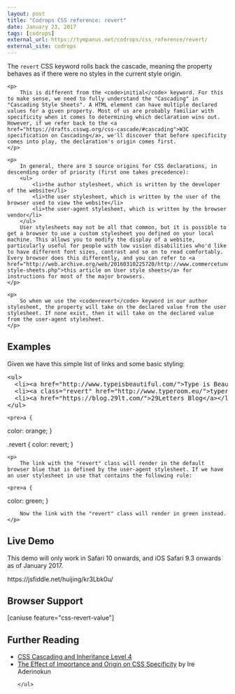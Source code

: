 ```yaml
---
layout: post
title: "Codrops CSS reference: revert"
date: January 23, 2017
tags: [codrops]
external_url: https://tympanus.net/codrops/css_reference/revert/
external_site: codrops
---
```

<div class="ct-cssref-description">
    <p>
        The <code>revert</code> CSS keyword rolls back the cascade, meaning the property behaves as if there were no styles in the current style origin.
    </p>

    <p>
        This is different from the <code>initial</code> keyword. For this to make sense, we need to fully understand the "Cascading" in "Cascading Style Sheets". A HTML element can have multiple declared values for a given property. Most of us are probably familiar with specificity when it comes to determining which declaration wins out. However, if we refer back to the <a href="https://drafts.csswg.org/css-cascade/#cascading">W3C specification on Cascading</a>, we'll discover that before specificity comes into play, the declaration's origin comes first.
    </p>

    <p>
        In general, there are 3 source origins for CSS declarations, in descending order of priority (first one takes precedence):
        <ul>
            <li>the author stylesheet, which is written by the developer of the website</li>
            <li>the user stylesheet, which is written by the user of the browser used to view the website</li>
            <li>the user-agent stylesheet, which is written by the browser vendor</li>
        </ul>
        User stylesheets may not be all that common, but it is possible to get a browser to use a custom stylesheet you defined on your local machine. This allows you to modify the display of a website, particularly useful for people with low vision disabilities who'd like to have different font sizes, contrast and so on to read comfortably. Every browser does this differently, and you can refer to <a href="http://web.archive.org/web/20160310225720/http://www.commercetuned.co.uk/accessibility/user-style-sheets.php">this article on User style sheets</a> for instructions for most of the major browsers.
    </p>

    <p>
        So when we use the <code>revert</code> keyword in our author stylesheet, the property will take on the declared value from the user stylesheet. If none exist, then it will take on the declared value from the user-agent stylesheet.
    </p>
</div>

<div class="ct-cssref-examples">
    <h2>Examples</h2>
    <p>Given we have this simple list of links and some basic styling:</p>
    <pre>&lt;ul&gt;
  &lt;li&gt;&lt;a href="http://www.typeisbeautiful.com/"&gt;Type is Beautiful&lt;/a&gt;&lt;/li&gt;
  &lt;li&gt;&lt;a class="revert" href="http://www.typeroom.eu/"&gt;typeroom&lt;/a&gt;&lt;/li&gt;
  &lt;li&gt;&lt;a href="https://blog.29lt.com/"&gt;29Letters Blog&lt;/a&gt;&lt;/li&gt;
&lt;/ul&gt;</pre>

    <pre>a {
  color: orange;
}

.revert {
  color: revert;
}</pre>

    <p>
        The link with the "revert" class will render in the default browser blue that is defined by the user-agent stylesheet. If we have an user stylesheet in use that contains the following rule:

    <pre>a {
  color: green;
}</pre>

        Now the link with the "revert" class will render in green instead.
    </p>
</div>

<div class="ct-cssref-demo">
    <h2>Live Demo</h2>
    <p>
        This demo will only work in Safari 10 onwards, and iOS Safari 9.3 onwards as of January 2017.
    </p>
https://jsfiddle.net/huijing/kr3Lbk0u/
</div>

<div class="ct-cssref-support">
    <h2>Browser Support</h2>
    [caniuse feature="css-revert-value"]
</div>

<div class="ct-cssref-further-reading">
    <h2>Further Reading</h2>
    <ul>
        <li>
            <a href="https://www.w3.org/TR/css-cascade-4/#defaulting">CSS Cascading and Inheritance Level 4</a>
        </li>
        <li>
            <a href="https://bitsofco.de/the-effect-of-importance-and-origin-on-specificity/">The Effect of Importance and Origin on CSS Specificity</a> by Ire Aderinokun
        </li>
        
    </ul>
</div>
